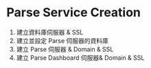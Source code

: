# Parse Service Creation

1. 建立資料庫伺服器 & SSL
2. 建立並設定 Parse 伺服器的資料庫
3. 建立 Parse 伺服器 & Domain & SSL
4. 建立 Parse Dashboard 伺服器& Domain & SSL



